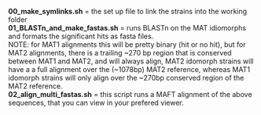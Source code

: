 **00_make_symlinks.sh** = the set up file to link the strains into the working folder<br>
**01_BLASTn_and_make_fastas.sh** = runs BLASTn on the MAT idiomorphs and formats the significant hits as fasta files.<br>
  NOTE: for MAT1 alignments this will be pretty binary (hit or no hit), but for MAT2 alignments, there is a trailing ~270 bp region that is conserved between MAT1 and MAT2, and will always align, MAT2 idomorph strains will have a a full alignment over the (~1078bp) MAT2 reference, whereas MAT1 idomorph strains will only align over the ~270bp conserved region of the MAT2 reference.<br>
  **02_align_multi_fastas.sh** = this script runs a MAFT alignment of the above sequences, that you can view in your prefered viewer. 
